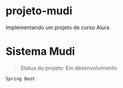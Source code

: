 # projeto-mudi
Implementando um projeto de curso Alura

<h1> Sistema Mudi </h1>

> Status do projeto: Em desenvolvimento

```
Spring Boot
```
